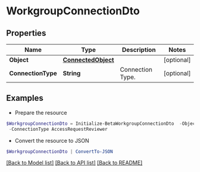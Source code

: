 # WorkgroupConnectionDto
## Properties

Name | Type | Description | Notes
------------ | ------------- | ------------- | -------------
**Object** | [**ConnectedObject**](ConnectedObject.md) |  | [optional] 
**ConnectionType** | **String** | Connection Type. | [optional] 

## Examples

- Prepare the resource
```powershell
$WorkgroupConnectionDto = Initialize-BetaWorkgroupConnectionDto  -Object null `
 -ConnectionType AccessRequestReviewer
```

- Convert the resource to JSON
```powershell
$WorkgroupConnectionDto | ConvertTo-JSON
```

[[Back to Model list]](../README.md#documentation-for-models) [[Back to API list]](../README.md#documentation-for-api-endpoints) [[Back to README]](../README.md)

